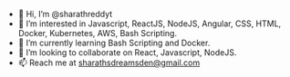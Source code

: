 - 👋 Hi, I’m @sharathreddyt
- 👀 I’m interested in Javascript, ReactJS, NodeJS, Angular, CSS, HTML, Docker, Kubernetes, AWS, Bash Scripting.
- 🌱 I’m currently learning Bash Scripting and Docker.
- 💞️ I’m looking to collaborate on React, Javascript, NodeJS.
- 📫 Reach me at sharathsdreamsden@gmail.com

<!---
sharathreddyt/sharathreddyt is a ✨ special ✨ repository because its `README.md` (this file) appears on your GitHub profile.
You can click the Preview link to take a look at your changes.
--->
